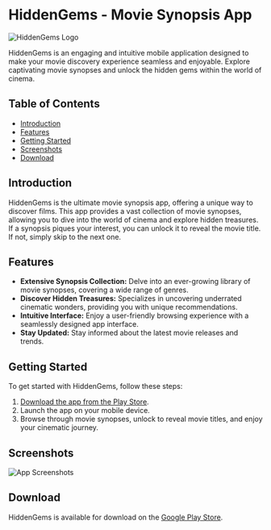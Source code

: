 # HiddenGems - Movie Synopsis App
![HiddenGems Logo](https://imgur.com/a/5O7gJaw)

HiddenGems is an engaging and intuitive mobile application designed to make your movie discovery experience seamless and enjoyable. Explore captivating movie synopses and unlock the hidden gems within the world of cinema.

## Table of Contents
- [Introduction](#introduction)
- [Features](#features)
- [Getting Started](#getting-started)
- [Screenshots](#screenshots)
- [Download](#download)


## Introduction
HiddenGems is the ultimate movie synopsis app, offering a unique way to discover films. This app provides a vast collection of movie synopses, allowing you to dive into the world of cinema and explore hidden treasures. If a synopsis piques your interest, you can unlock it to reveal the movie title. If not, simply skip to the next one.

## Features
- **Extensive Synopsis Collection:** Delve into an ever-growing library of movie synopses, covering a wide range of genres.
- **Discover Hidden Treasures:** Specializes in uncovering underrated cinematic wonders, providing you with unique recommendations.
- **Intuitive Interface:** Enjoy a user-friendly browsing experience with a seamlessly designed app interface.
- **Stay Updated:** Stay informed about the latest movie releases and trends.

## Getting Started
To get started with HiddenGems, follow these steps:

1. [Download the app from the Play Store](https://play.google.com/store/apps/details?id=com.zqdiac121.rnHiddenGems).
2. Launch the app on your mobile device.
3. Browse through movie synopses, unlock to reveal movie titles, and enjoy your cinematic journey.

## Screenshots
![App Screenshots](link_to_screenshots)

## Download
HiddenGems is available for download on the [Google Play Store](https://play.google.com/store/apps/details?id=com.zqdiac121.rnHiddenGems).



